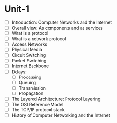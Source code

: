 # Unit-1

- [ ] Introduction: Computer Networks and the Internet
- [ ] Overall view: As components and as services
- [ ] What is a protocol
- [ ] What is a network protocol
- [ ] Access Networks
- [ ] Physical Media
- [ ] Circuit Switching
- [ ] Packet Switching
- [ ] Internet Backbone
- [ ] Delays:
  - [ ] Processing
  - [ ] Queuing
  - [ ] Transmission
  - [ ] Propagation
- [ ] The Layered Architecture: Protocol Layering
- [ ] The OSI Reference Model
- [ ] The TCP/IP protocol stack
- [ ] History of Computer Networking and the Internet